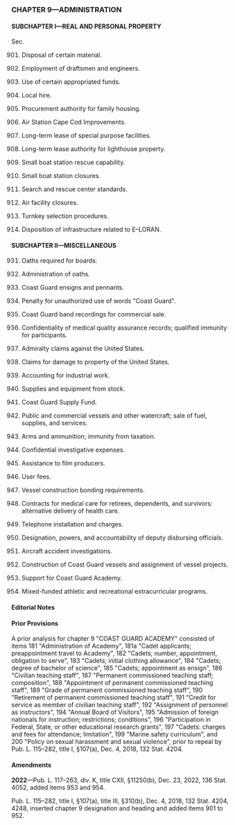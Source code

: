 ### **CHAPTER 9—ADMINISTRATION** ###

#### SUBCHAPTER I—REAL AND PERSONAL PROPERTY ####

Sec.

901. Disposal of certain material.

902. Employment of draftsmen and engineers.

903. Use of certain appropriated funds.

904. Local hire.

905. Procurement authority for family housing.

906. Air Station Cape Cod Improvements.

907. Long-term lease of special purpose facilities.

908. Long-term lease authority for lighthouse property.

909. Small boat station rescue capability.

910. Small boat station closures.

911. Search and rescue center standards.

912. Air facility closures.

913. Turnkey selection procedures.

914. Disposition of infrastructure related to E–LORAN.

#### SUBCHAPTER II—MISCELLANEOUS ####

931. Oaths required for boards.

932. Administration of oaths.

933. Coast Guard ensigns and pennants.

934. Penalty for unauthorized use of words "Coast Guard".

935. Coast Guard band recordings for commercial sale.

936. Confidentiality of medical quality assurance records; qualified immunity for participants.

937. Admiralty claims against the United States.

938. Claims for damage to property of the United States.

939. Accounting for industrial work.

940. Supplies and equipment from stock.

941. Coast Guard Supply Fund.

942. Public and commercial vessels and other watercraft; sale of fuel, supplies, and services.

943. Arms and ammunition; immunity from taxation.

944. Confidential investigative expenses.

945. Assistance to film producers.

946. User fees.

947. Vessel construction bonding requirements.

948. Contracts for medical care for retirees, dependents, and survivors: alternative delivery of health care.

949. Telephone installation and charges.

950. Designation, powers, and accountability of deputy disbursing officials.

951. Aircraft accident investigations.

952. Construction of Coast Guard vessels and assignment of vessel projects.

953. Support for Coast Guard Academy.

954. Mixed-funded athletic and recreational extracurricular programs.

#### **Editorial Notes** ####

#### Prior Provisions ####

A prior analysis for chapter 9 "COAST GUARD ACADEMY" consisted of items 181 "Administration of Academy", 181a "Cadet applicants; preappointment travel to Academy", 182 "Cadets; number, appointment, obligation to serve", 183 "Cadets; initial clothing allowance", 184 "Cadets; degree of bachelor of science", 185 "Cadets; appointment as ensign", 186 "Civilian teaching staff", 187 "Permanent commissioned teaching staff; composition", 188 "Appointment of permanent commissioned teaching staff", 189 "Grade of permanent commissioned teaching staff", 190 "Retirement of permanent commissioned teaching staff", 191 "Credit for service as member of civilian teaching staff", 192 "Assignment of personnel as instructors", 194 "Annual Board of Visitors", 195 "Admission of foreign nationals for instruction; restrictions; conditions", 196 "Participation in Federal, State, or other educational research grants", 197 "Cadets: charges and fees for attendance; limitation", 199 "Marine safety curriculum", and 200 "Policy on sexual harassment and sexual violence", prior to repeal by Pub. L. 115–282, title I, §107(a), Dec. 4, 2018, 132 Stat. 4204.

#### Amendments ####

**2022**—Pub. L. 117–263, div. K, title CXII, §11250(b), Dec. 23, 2022, 136 Stat. 4052, added items 953 and 954.

Pub. L. 115–282, title I, §107(a), title III, §310(b), Dec. 4, 2018, 132 Stat. 4204, 4248, inserted chapter 9 designation and heading and added items 901 to 952.